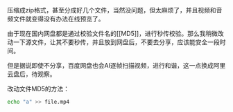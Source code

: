 压缩成zip格式，甚至分成好几个文件，当然没问题，但太麻烦了，并且视频和音频文件就变得没有办法在线预览了。

由于现在国内网盘都是通过校验文件名的[[MD5]]，进行秒传校验。那么我稍微改动一下源文件，让其不要秒传，并且放到网盘后，不要去分享，应该能安全一段时间。

但是据说即使不分享，百度网盘也会AI逐帧扫描视频，进行和谐，这一点换成阿里云盘后，待观察。

改动文件MD5的方法：
```bash
echo "a" >> file.mp4
```